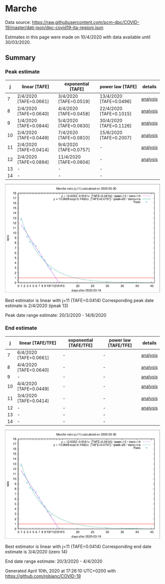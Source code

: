 # Marche


Data source: https://raw.githubusercontent.com/pcm-dpc/COVID-19/master/dati-json/dpc-covid19-ita-regioni.json

Estimates in this page were made on 10/4/2020 with data available until 30/03/2020.


## Summary 

### Peak estimate 
|j|linear [TAFE]|exponential [TAFE]|power law [TAFE]|details|
|---|----|-----------|---------|-------|
|7|2/4/2020 [TAFE=0.0661]|3/4/2020 [TAFE=0.0519]|13/4/2020 [TAFE=0.0496]|[analysis](COVID-19_marche_j7_2020-03-30.md)|
|8|2/4/2020 [TAFE=0.0640]|4/4/2020 [TAFE=0.0458]|22/4/2020 [TAFE=0.1015]|[analysis](COVID-19_marche_j8_2020-03-30.md)|
|9|1/4/2020 [TAFE=0.0844]|5/4/2020 [TAFE=0.0630]|30/4/2020 [TAFE=0.1126]|[analysis](COVID-19_marche_j9_2020-03-30.md)|
|10|2/4/2020 [TAFE=0.0449]|7/4/2020 [TAFE=0.0810]|15/6/2020 [TAFE=0.2007]|[analysis](COVID-19_marche_j10_2020-03-30.md)|
|11|2/4/2020 [TAFE=0.0414]|9/4/2020 [TAFE=0.0757]|-|[analysis](COVID-19_marche_j11_2020-03-30.md)|
|12|2/4/2020 [TAFE=0.0894]|11/4/2020 [TAFE=0.0604]|-|[analysis](COVID-19_marche_j12_2020-03-30.md)|
|13|-|-|-||
|14|-|-|-||

![best peak estimate](COVID-19_marche_j11_2020-03-30.png)

Best estimator is linear with j=11 (TAFE=0.0414)
Corresponding peak date estimate is 2/4/2020 (ipeak 13)


Peak date range estimate: 20/3/2020 - 14/6/2020

### End estimate 
|j|linear [TAFE/TFE]|exponential [TAFE/TFE]|power law [TAFE/TFE]|details|
|---|----|-----------|---------|-------|
|7|6/4/2020 [TAFE=0.0661]|-|-|[analysis](COVID-19_marche_j7_2020-03-30.md)|
|8|4/4/2020 [TAFE=0.0640]|-|-|[analysis](COVID-19_marche_j8_2020-03-30.md)|
|9|-|-|-|[analysis](COVID-19_marche_j9_2020-03-30.md)|
|10|4/4/2020 [TAFE=0.0449]|-|-|[analysis](COVID-19_marche_j10_2020-03-30.md)|
|11|3/4/2020 [TAFE=0.0414]|-|-|[analysis](COVID-19_marche_j11_2020-03-30.md)|
|12|-|-|-|[analysis](COVID-19_marche_j12_2020-03-30.md)|
|13|-|-|-||
|14|-|-|-||

![best zero estimate](COVID-19_marche_j11_2020-03-30.png)

Best estimator is linear with j=11 (TAFE=0.0414)
Corresponding end date estimate is 3/4/2020 (izero 14)


End date range estimate: 20/3/2020 - 4/4/2020

Generated April 10th, 2020 at 17:26:10 UTC+0200 with https://github.com/robianc/COVID-19
